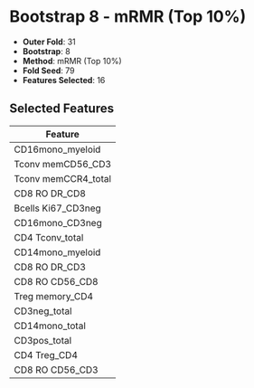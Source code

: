 # Bootstrap 8 - mRMR (Top 10%)

- **Outer Fold**: 31
- **Bootstrap**: 8
- **Method**: mRMR (Top 10%)
- **Fold Seed**: 79
- **Features Selected**: 16

## Selected Features

| Feature |
|---------|
| CD16mono_myeloid |
| Tconv memCD56_CD3 |
| Tconv memCCR4_total |
| CD8 RO DR_CD8 |
| Bcells Ki67_CD3neg |
| CD16mono_CD3neg |
| CD4 Tconv_total |
| CD14mono_myeloid |
| CD8 RO DR_CD3 |
| CD8 RO CD56_CD8 |
| Treg memory_CD4 |
| CD3neg_total |
| CD14mono_total |
| CD3pos_total |
| CD4 Treg_CD4 |
| CD8 RO CD56_CD3 |
